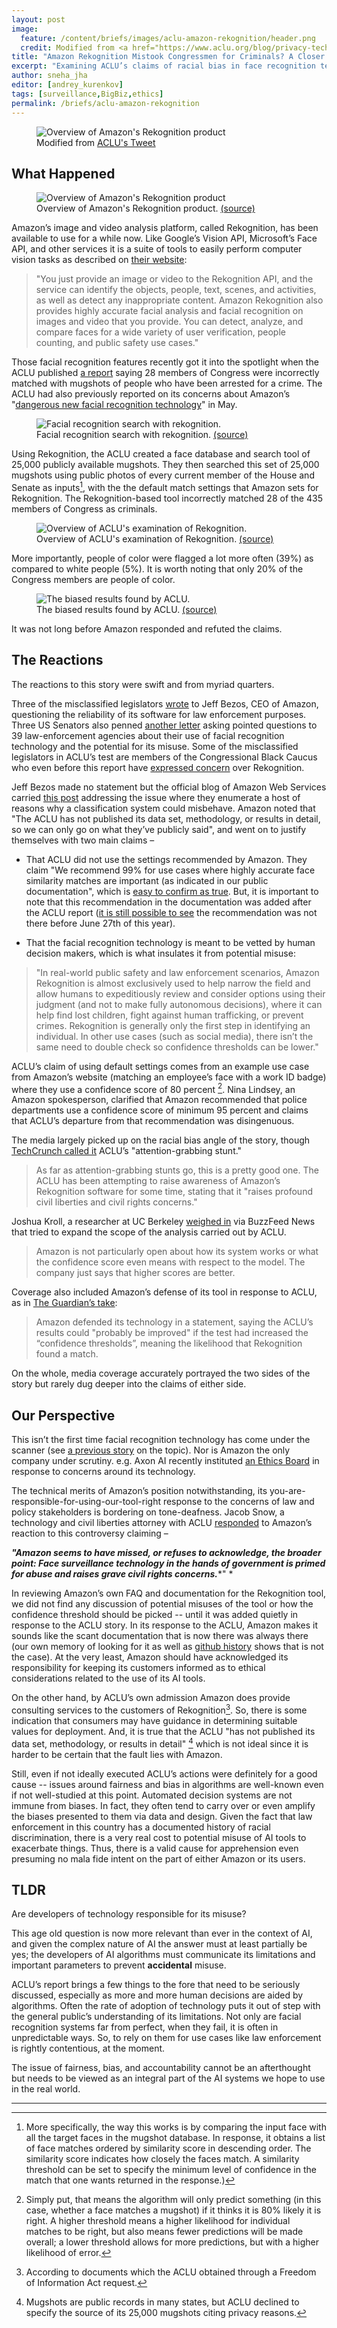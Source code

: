 ```yaml
---
layout: post
image:
  feature: /content/briefs/images/aclu-amazon-rekognition/header.png
  credit: Modified from <a href="https://www.aclu.org/blog/privacy-technology/surveillance-technologies/amazons-face-recognition-falsely-matched-28">ACLU's article</a>
title: "Amazon Rekognition Mistook Congressmen for Criminals? A Closer Look"
excerpt: "Examining ACLU’s claims of racial bias in face recognition technology as surveillance risk"
author: sneha_jha
editor: [andrey_kurenkov]
tags: [surveillance,BigBiz,ethics]
permalink: /briefs/aclu-amazon-rekognition
---
```



<figure>
  <img src="/content/briefs/images/aclu-amazon-rekognition/anim.gif" alt="Overview of Amazon's Rekognition product"/>
  <figcaption>
    Modified from <a href="https://twitter.com/ACLU/status/1022935153146978304">ACLU's Tweet</a>
  </figcaption>
</figure>


## What Happened

<figure>
  <img src="/content/briefs/images/aclu-amazon-rekognition/rekognition_overview.jpg" alt="Overview of Amazon's Rekognition product"/>
  <figcaption>
    Overview of Amazon's Rekognition product. <a href="https://securitytechnologyofsouthtexas.com/the-uses-and-limits-of-amazons-rekogntion-facial-recognition-software/">(source)</a>
  </figcaption>
</figure>

Amazon’s image and video analysis platform, called Rekognition, has been available to use for a while now. Like Google’s Vision API, Microsoft’s Face API, and other services it is a suite of tools to easily perform computer vision tasks as described on [their website](https://aws.amazon.com/rekognition/): 

> "You just provide an image or video to the Rekognition API, and the service can identify the objects, people, text, scenes, and activities, as well as detect any inappropriate content. Amazon Rekognition also provides highly accurate facial analysis and facial recognition on images and video that you provide. You can detect, analyze, and compare faces for a wide variety of user verification, people counting, and public safety use cases." 

Those facial recognition features recently got it into the spotlight when the ACLU published [a report](https://www.aclu.org/blog/privacy-technology/surveillance-technologies/amazons-face-recognition-falsely-matched-28) saying 28 members of Congress were incorrectly matched with mugshots of people who have been arrested for a crime. The ACLU had also previously reported on its concerns about Amazon’s "[dangerous new facial recognition technology](https://www.aclu.org/blog/privacy-technology/surveillance-technologies/amazon-teams-government-deploy-dangerous-new)" in May. 

<figure>
  <img src="/content/briefs/images/aclu-amazon-rekognition/rekognition_face.png" alt="Facial recognition search with rekognition."/>
  <figcaption>
    Facial recognition search with rekognition. <a href="https://blackchristiannews.com/2018/05/aclu-asks-amazon-to-stop-marketing-facial-recognition-technology-to-law-enforcement/">(source)</a>
  </figcaption>
</figure>


Using Rekognition, the ACLU created a face database and search tool of 25,000 publicly available mugshots. They then searched this set of 25,000 mugshots using public photos of every current member of the House and Senate as inputs[^note1], with the the default match settings that Amazon sets for Rekognition.  The Rekognition-based tool incorrectly matched 28 of the 435 members of Congress as criminals. 

[^note1]: More specifically, the way this works is by comparing the input face with all the target faces in the mugshot database. In response, it obtains a list of face matches ordered by similarity score in descending order. The similarity score indicates how closely the faces match. A similarity threshold can be set to specify the minimum level of confidence in the match that one wants returned in the response.)


<figure>
  <img src="/content/briefs/images/aclu-amazon-rekognition/aclu_0.png" alt="Overview of ACLU's examination of Rekognition."/>
  <figcaption>
    Overview of ACLU's examination of Rekognition. <a href="https://www.aclu.org/blog/privacy-technology/surveillance-technologies/amazons-face-recognition-falsely-matched-28">(source)</a>
  </figcaption>
</figure>


More importantly, people of color were flagged a lot more often (39%) as compared to white people (5%). It is worth noting that only 20% of the Congress members are people of color.


<figure>
  <img src="/content/briefs/images/aclu-amazon-rekognition/aclu_1.png" alt="The biased results found by ACLU."/>
  <figcaption>
    The biased results found by ACLU. <a href="https://www.aclu.org/blog/privacy-technology/surveillance-technologies/amazons-face-recognition-falsely-matched-28">(source)</a>
  </figcaption>
</figure>


It was not long before Amazon responded and refuted the claims.

## The Reactions

The reactions to this story were swift and from myriad quarters. 

Three of the misclassified legislators [wrote](https://www.markey.senate.gov/imo/media/doc/Amazon%20Facial%20Recognition%20Tech.pdf) to Jeff Bezos, CEO of Amazon, questioning the reliability of its software for law enforcement purposes. Three US Senators also penned [another letter](https://www.wyden.senate.gov/imo/media/doc/USCP%20Facial%20Rec.%20Letter.pdf) asking pointed questions to 39 law-enforcement agencies about their use of facial recognition technology and the potential for its misuse. Some of the misclassified legislators in ACLU’s test are members of the Congressional Black Caucus who even before this report have [expressed concern](https://cbc.house.gov/uploadedfiles/final_cbc_amazon_facial_recognition_letter.pdf) over Rekognition.

Jeff Bezos made no statement but the official blog of Amazon Web Services carried [this post](https://aws.amazon.com/blogs/machine-learning/thoughts-on-machine-learning-accuracy/) addressing the issue where they enumerate a host of reasons why a classification system could misbehave. Amazon noted that "The ACLU has not published its data set, methodology, or results in detail, so we can only go on what they’ve publicly said", and went on to justify themselves  with two main claims –

* That ACLU did not use the settings recommended by Amazon. They claim "We recommend 99% for use cases where highly accurate face similarity matches are important (as indicated in our public documentation", which is [easy to confirm as true](https://docs.aws.amazon.com/rekognition/latest/dg/collections.html). But, it is important to note that this recommendation in the documentation was added after the ACLU report ([it is still possible to see](https://github.com/awsdocs/amazon-rekognition-developer-guide/blob/1266172b8812aeb1433cdf98124f070890c1da29/doc_source/collections.md) the recommendation was not there before June 27th of this year).

* That the facial recognition technology is meant to be vetted by human decision makers, which is what insulates it from potential misuse:

> "In real-world public safety and law enforcement scenarios, Amazon Rekognition is almost exclusively used to help narrow the field and allow humans to expeditiously review and consider options using their judgment (and not to make fully autonomous decisions), where it can help find lost children, fight against human trafficking, or prevent crimes. Rekognition is generally only the first step in identifying an individual. In other use cases (such as social media), there isn’t the same need to double check so confidence thresholds can be lower."

ACLU’s claim of using default settings comes from an example use case from Amazon’s website (matching an employee’s face with a work ID badge) where they use a confidence score of 80 percent [^note2]. Nina Lindsey, an Amazon spokesperson, clarified that Amazon recommended that police departments use a confidence score of minimum 95 percent and claims that ACLU’s departure from that recommendation was disingenuous. 

[^note2]: Simply put, that means the algorithm will only predict something (in this case, whether a face matches a mugshot) if it thinks it is 80% likely it is right. A higher threshold means a higher likelihood for individual matches to be right, but also means fewer predictions will be made overall; a lower threshold allows for more predictions, but with a higher likelihood of error.

The media largely picked up on the racial bias angle of the story, though [TechCrunch called it](https://techcrunch.com/2018/07/26/aclu-says-amazon-facial-recognition-associated-congress-members-with-mugshots/) ACLU’s "attention-grabbing stunt." 

> As far as attention-grabbing stunts go, this is a pretty good one. The ACLU has been attempting to raise awareness of Amazon’s Rekognition software for some time, stating that it "raises profound civil liberties and civil rights concerns."

Joshua Kroll, a researcher at UC Berkeley [weighed in](https://www.buzzfeednews.com/article/daveyalba/we-tested-the-fbis-most-wanted-list-on-amazons-celebrity) via BuzzFeed News that tried to expand the scope of the analysis carried out by ACLU. 

> Amazon is not particularly open about how its system works or what the confidence score even means with respect to the model. The company just says that higher scores are better.

Coverage also included Amazon’s defense of its tool in response to ACLU, as in [The Guardian’s take](https://www.theguardian.com/technology/2018/jul/26/amazon-facial-rekognition-congress-mugshots-aclu):

>Amazon defended its technology in a statement, saying the ACLU’s results could "probably be improved" if the test had increased the “confidence thresholds”, meaning the likelihood that Rekognition found a match.

On the whole, media coverage accurately portrayed the two sides of the story but rarely dug deeper into the claims of either side.

## Our Perspective

This isn’t the first time facial recognition technology has come under the scanner (see [a previous story](https://www.skynettoday.com/briefs/face-recog/) on the topic). Nor is Amazon the only company under scrutiny. e.g. Axon AI recently instituted [an Ethics Board](https://www.scribd.com/document/377489475/Letter-to-Axon-AI-Ethics-Board) in response to concerns around its technology. 

The technical merits of Amazon’s position notwithstanding, its you-are-responsible-for-using-our-tool-right response to the concerns of law and policy stakeholders is bordering on tone-deafness. Jacob Snow, a technology and civil liberties attorney with ACLU [responded](https://www.aclu.org/news/members-congress-demand-meeting-amazon-ceo-following-aclu-report-amazon-face-recognition) to Amazon’s reaction to this controversy claiming –

**_"Amazon seems to have missed, or refuses to acknowledge, the broader point: Face surveillance technology in the hands of government is primed for abuse and raises grave civil rights concerns._***" *

In reviewing Amazon’s own FAQ and  documentation for the Rekognition tool, we did not find any discussion of potential misuses of the tool or how the confidence threshold should be picked -- until it was added quietly in response to the ACLU story. In its response to the ACLU, Amazon makes it sounds like the scant documentation that is now there was always there (our own memory of looking for it as well as [github history](https://github.com/awsdocs/amazon-rekognition-developer-guide/blob/1266172b8812aeb1433cdf98124f070890c1da29/doc_source/collections.md) shows that is not the case). At the very least, Amazon should have acknowledged its responsibility for keeping its customers informed as to ethical considerations related to the use of its AI tools. 

On the other hand, by ACLU’s own admission Amazon does provide consulting services to the customers of Rekognition[^note3]. So, there is some indication that consumers may have guidance in determining suitable values for deployment. And, it is true that the ACLU "has not published its data set, methodology, or results in detail" [^note4] which is not ideal since it is harder to be certain that the fault lies with Amazon. 


[^note3]: According to documents  which the ACLU obtained through a Freedom of Information Act request.

[^note4]: Mugshots are public records in many states, but ACLU declined to specify the source of its 25,000 mugshots citing  privacy reasons.

Still, even if not ideally executed ACLU’s actions were definitely for a  good cause -- issues around fairness and bias in algorithms are well-known even if not well-studied at this point. Automated decision systems are not immune from biases. In fact, they often tend to carry over or even amplify the biases presented to them via data and design. Given the fact that law enforcement in this country has a documented history of racial discrimination, there is a very real cost to potential misuse of AI tools to exacerbate things. Thus, there is a valid cause for apprehension even presuming no mala fide intent on the part of either Amazon or its users.

## TLDR

Are developers of technology responsible for its misuse? 

This age old question is now more relevant than ever in the context of AI, and given the complex nature of AI the answer must at least partially be yes; the developers of AI algorithms must communicate its limitations and important parameters to prevent **accidental** misuse. 

ACLU’s report brings a few things to the fore that need to be seriously discussed, especially as more and more human decisions are aided by algorithms. Often the rate of adoption of technology puts it out of step with the general public’s understanding of its limitations. Not only are facial recognition systems far from perfect, when they fail, it is often in unpredictable ways. So, to rely on them for use cases like law enforcement is rightly contentious, at the moment.

The issue of fairness, bias, and accountability cannot be an afterthought but needs to be viewed as an integral part of the AI systems we hope to use in the real world. 

<hr>

